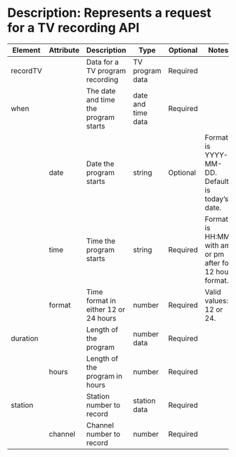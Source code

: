 
# Description: Represents a request for a TV recording API

| Element | Attribute | Description | Type | Optional | Notes |
|---|---|---|---|---|---|
| recordTV | | Data for a TV program recording | TV program data | Required | |
| when | | The date and time the program starts | date and time data | Required | |
| | date | Date the program starts | string | Optional | Format is YYYY-MM-DD. Default is today’s date. |
| | time | Time the program starts | string | Required | Format is HH:MM, with am or pm after for 12 hour format. |
| | format | Time format in either 12 or 24 hours | number | Required | Valid values: 12 or 24. |
| duration | | Length of the program | number data | Required | |
| | hours | Length of the program in hours | number | Required | |
| station | | Station number to record | station data | Required | |
| | channel | Channel number to record | number | Required | |

